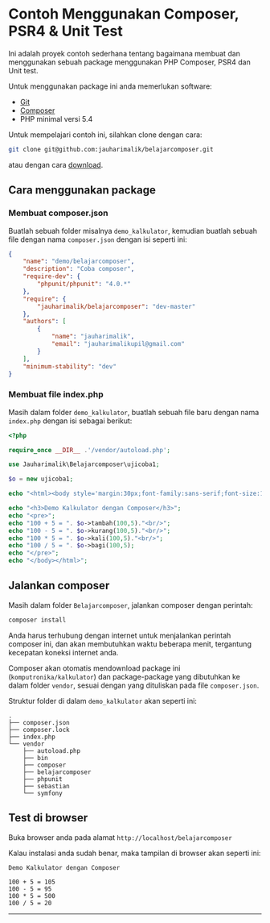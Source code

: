# Contoh Menggunakan Composer, PSR4 & Unit Test 

Ini adalah proyek contoh sederhana tentang bagaimana membuat dan menggunakan sebuah package menggunakan PHP Composer, PSR4 dan Unit test.

Untuk menggunakan package ini anda memerlukan software:

* [Git](https://git-scm.com/downloads)
* [Composer](https://getcomposer.org/download/)
* PHP minimal versi 5.4

Untuk mempelajari contoh ini, silahkan clone dengan cara:

```sh
git clone git@github.com:jauharimalik/belajarcomposer.git
```

atau dengan cara [download](https://github.com/jauharimalik/belajarcomposer/releases/).


## Cara menggunakan package

### Membuat composer.json

Buatlah sebuah folder misalnya `demo_kalkulator`, kemudian buatlah sebuah file dengan nama `composer.json` dengan isi seperti ini:

```json
{
    "name": "demo/belajarcomposer",
    "description": "Coba composer",
    "require-dev": {
        "phpunit/phpunit": "4.0.*"
    },
    "require": {
        "jauharimalik/belajarcomposer": "dev-master"
    },
    "authors": [
        {
            "name": "jauharimalik",
            "email": "jauharimalikupil@gmail.com"
        }
    ],
    "minimum-stability": "dev"
}

``` 

### Membuat file index.php

Masih dalam folder `demo_kalkulator`, buatlah sebuah file baru dengan nama `index.php` dengan isi sebagai berikut:

```php
<?php

require_once __DIR__ .'/vendor/autoload.php';

use Jauharimalik\Belajarcomposer\ujicoba1;

$o = new ujicoba1;

echo "<html><body style='margin:30px;font-family:sans-serif;font-size:1.25rem'>";

echo "<h3>Demo Kalkulator dengan Composer</h3>";
echo "<pre>";
echo "100 + 5 = ". $o->tambah(100,5)."<br/>";
echo "100 - 5 = ". $o->kurang(100,5)."<br/>";
echo "100 * 5 = ". $o->kali(100,5)."<br/>";
echo "100 / 5 = ". $o->bagi(100,5);
echo "</pre>";
echo "</body></html>";
```

## Jalankan composer
Masih dalam folder `Belajarcomposer`, jalankan composer dengan perintah:
```sh
composer install
```
Anda harus terhubung dengan internet untuk menjalankan perintah composer ini, dan akan membutuhkan waktu beberapa menit, tergantung kecepatan koneksi internet anda.

Composer akan otomatis mendownload package ini (`komputronika/kalkulator`) dan package-package yang dibutuhkan ke dalam folder `vendor`,  sesuai dengan yang dituliskan pada file `composer.json`.

Struktur folder di dalam `demo_kalkulator` akan seperti ini:

```
.
├── composer.json
├── composer.lock
├── index.php
└── vendor
    ├── autoload.php
    ├── bin
    ├── composer
    ├── belajarcomposer
    ├── phpunit
    ├── sebastian
    └── symfony
```

## Test di browser

Buka browser anda pada alamat `http://localhost/belajarcomposer`

Kalau instalasi anda sudah benar, maka tampilan di browser akan seperti ini:

```
Demo Kalkulator dengan Composer

100 + 5 = 105
100 - 5 = 95
100 * 5 = 500
100 / 5 = 20
```
---




